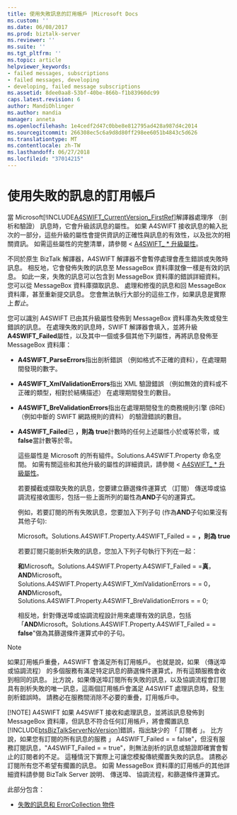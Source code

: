 ```yaml
---
title: 使用失敗訊息的訂用帳戶 |Microsoft Docs
ms.custom: ''
ms.date: 06/08/2017
ms.prod: biztalk-server
ms.reviewer: ''
ms.suite: ''
ms.tgt_pltfrm: ''
ms.topic: article
helpviewer_keywords:
- failed messages, subscriptions
- failed messages, developing
- developing, failed message subscriptions
ms.assetid: 8dee0aa8-53bf-40be-866b-f1b83960dc99
caps.latest.revision: 6
author: MandiOhlinger
ms.author: mandia
manager: anneta
ms.openlocfilehash: 1e4cedf2d47c0bbe8e812795ad428a987d4c2014
ms.sourcegitcommit: 266308ec5c6a9d8d80ff298ee6051b4843c5d626
ms.translationtype: MT
ms.contentlocale: zh-TW
ms.lasthandoff: 06/27/2018
ms.locfileid: "37014215"
---
```

# <a name="working-with-failed-message-subscriptions"></a>使用失敗的訊息的訂用帳戶
當 Microsoft[!INCLUDE[A4SWIFT_CurrentVersion_FirstRef](../../includes/a4swift-currentversion-firstref-md.md)]解譯器處理序 （剖析和驗證） 訊息時，它會升級該訊息的屬性。 如果 A4SWIFT 接收訊息的輸入批次的一部分，這些升級的屬性會提供資訊的正確性與訊息的有效性，以及批次的相關資訊。 如需這些屬性的完整清單，請參閱 < [A4SWIFT_ * 升級屬性](../../adapters-and-accelerators/accelerator-swift/a4swift-promoted-properties.md)。  
  
 不同於原生 BizTalk 解譯器，A4SWIFT 解譯器不會暫停處理會產生錯誤或失敗時訊息。 相反地，它會發佈失敗的訊息至 MessageBox 資料庫就像一樣是有效的訊息。 如此一來，失敗的訊息可以包含到 MessageBox 資料庫的錯誤詳細資料。 您可以從 MessageBox 資料庫擷取訊息、 處理和修復的訊息和回 MessageBox 資料庫，甚至重新提交訊息。 您會無法執行大部分的這些工作，如果訊息是實際上*暫止*。  
  
 您可以識別 A4SWIFT 已由其升級屬性發佈到 MessageBox 資料庫為失敗或發生錯誤的訊息。 在處理失敗的訊息時，SWIFT 解譯器會填入，並將升級**A4SWIFT_Failed**屬性，以及其中一個或多個其他下列屬性，再將訊息發佈至 MessageBox 資料庫：  
  
- **A4SWIFT_ParseErrors**指出剖析錯誤 （例如格式不正確的資料），在處理期間發現的數字。  
  
- **A4SWIFT_XmlValidationErrors**指出 XML 驗證錯誤 （例如無效的資料或不正確的類型，相對於結構描述） 在處理期間發生的數目。  
  
- **A4SWIFT_BreValidationErrors**指出在處理期間發生的商務規則引擎 (BRE) （例如中斷的 SWIFT 網路規則的資料） 的驗證錯誤的數目。  
  
- **A4SWIFT_Failed**已 **，則為 true**計數時的任何上述屬性小於或等於零，或**false**當計數等於零。  
  
  這些屬性是 Microsoft 的所有組件。Solutions.A4SWIFT.Property 命名空間。 如需有關這些和其他升級的屬性的詳細資訊，請參閱 < [A4SWIFT_ * 升級屬性](../../adapters-and-accelerators/accelerator-swift/a4swift-promoted-properties.md)。  
  
  若要攔截或擷取失敗的訊息，您要建立篩選條件運算式 （訂閱） 傳送埠或協調流程接收圖形，包括一些上面所列的屬性為**AND**子句的運算式。  
  
  例如，若要訂閱的所有失敗訊息，您要加入下列子句 (作為**AND**子句如果沒有其他子句):  
  
  Microsoft。Solutions.A4SWIFT.Property.A4SWIFT_Failed = = **，則為 true**  
  
  若要訂閱只能剖析失敗的訊息，您加入下列子句執行下列在一起：  
  
  **和**Microsoft。Solutions.A4SWIFT.Property.A4SWIFT_Failed = =**真**，**AND**Microsoft。Solutions.A4SWIFT.Property.A4SWIFT_XmlValidationErrors = = 0，**AND**Microsoft。Solutions.A4SWIFT.Property.A4SWIFT_BreValidationErrors = = 0;  
  
  相反地，針對傳送埠或協調流程設計用來處理有效的訊息，包括 「**AND**Microsoft。Solutions.A4SWIFT.Property.A4SWIFT_Failed = = **false**"做為其篩選條件運算式中的子句。  
  
> [!NOTE]
>  如果訂用帳戶重疊，A4SWIFT 會滿足所有訂用帳戶。 也就是說，如果 （傳送埠或協調流程） 的多個服務有滿足特定訊息的篩選條件運算式，所有這類服務會收到相同的訊息。 比方說，如果傳送埠訂閱所有失敗的訊息，以及協調流程會訂閱具有剖析失敗的唯一訊息，這兩個訂用帳戶會滿足 A4SWIFT 處理訊息時，發生剖析錯誤時。 請務必在服務間消除不必要的重疊，訂用帳戶中。  
> 
> [!NOTE]
>  A4SWIFT 如果 A4SWIFT 接收和處理訊息，並將該訊息發佈到 MessageBox 資料庫，但訊息不符合任何訂用帳戶，將會擱置訊息[!INCLUDE[btsBizTalkServerNoVersion](../../includes/btsbiztalkservernoversion-md.md)]錯誤，指出缺少的 「 訂閱者 」。 比方說，如果您有訂閱的所有訊息的服務 」 A4SWIFT_Failed = = false"，但沒有服務訂閱訊息，"A4SWIFT_Failed = = true"，則無法剖析的訊息或驗證即確實會暫止的訂閱者的不足。 這種情況下實際上可讓您模擬傳統擱置失敗的訊息。 請務必訂閱所有您不希望有擱置的訊息。 如需 MessageBox 資料庫的訂用帳戶的其他詳細資料請參閱 BizTalk Server 說明、 傳送埠、 協調流程，和篩選條件運算式。  
  
 此部分包含：  
  
-   [失敗的訊息和 ErrorCollection 物件](../../adapters-and-accelerators/accelerator-swift/failed-messages-and-errorcollection-objects.md)